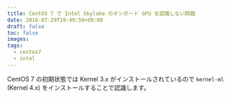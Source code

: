 ```yaml
---
title: CentOS 7 で Intel Skylake のオンボード GPU を認識しない問題
date: 2016-07-29T19:49:59+09:00
draft: false
toc: false
images:
tags:
  - centos7
  - intel
---
```


CentOS 7 の初期状態では Kernel 3.x がインストールされているので `kernel-ml` (Kernel 4.x) をインストールすることで認識します。

